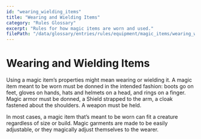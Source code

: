 ```yaml
---
id: "wearing_wielding_items"
title: "Wearing and Wielding Items"
category: "Rules Glossary"
excerpt: "Rules for how magic items are worn and used."
filePath: "/data/glossary/entries/rules/equipment/magic_items/wearing_wielding_items.md"
---
```

# Wearing and Wielding Items
Using a magic item’s properties might mean wearing or wielding it. A magic item meant to be worn must be donned in the intended fashion: boots go on feet, gloves on hands, hats and helmets on a head, and rings on a finger. Magic armor must be donned, a Shield strapped to the arm, a cloak fastened about the shoulders. A weapon must be held.

In most cases, a magic item that’s meant to be worn can fit a creature regardless of size or build. Magic garments are made to be easily adjustable, or they magically adjust themselves to the wearer.